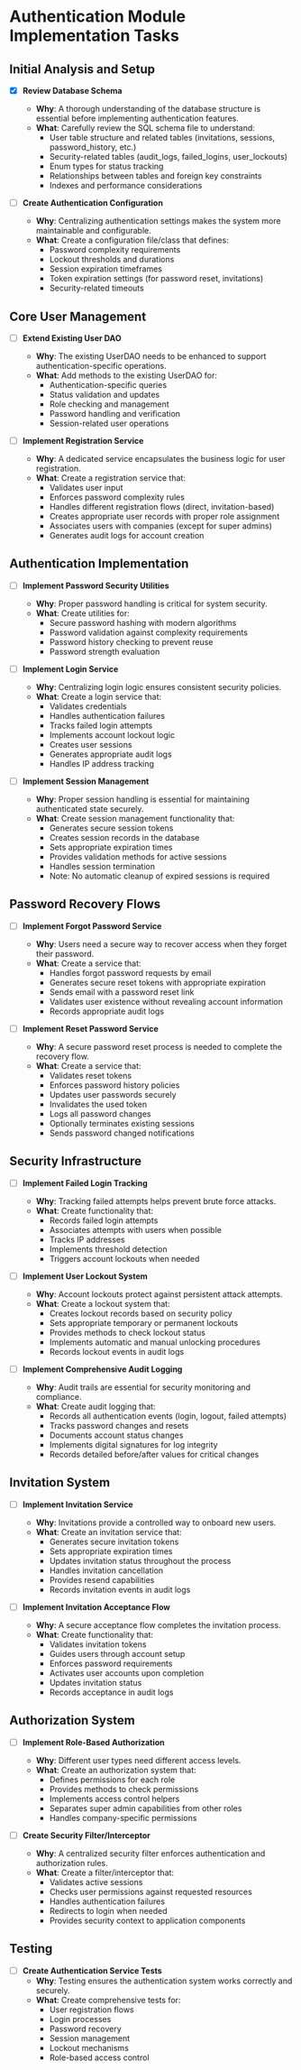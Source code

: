 # Authentication Module Implementation Tasks

## Initial Analysis and Setup

- [x] **Review Database Schema**
  - **Why**: A thorough understanding of the database structure is essential before implementing authentication features.
  - **What**: Carefully review the SQL schema file to understand:
    - User table structure and related tables (invitations, sessions, password_history, etc.)
    - Security-related tables (audit_logs, failed_logins, user_lockouts)
    - Enum types for status tracking
    - Relationships between tables and foreign key constraints
    - Indexes and performance considerations

- [ ] **Create Authentication Configuration**
  - **Why**: Centralizing authentication settings makes the system more maintainable and configurable.
  - **What**: Create a configuration file/class that defines:
    - Password complexity requirements
    - Lockout thresholds and durations
    - Session expiration timeframes
    - Token expiration settings (for password reset, invitations)
    - Security-related timeouts

## Core User Management

- [ ] **Extend Existing User DAO**
  - **Why**: The existing UserDAO needs to be enhanced to support authentication-specific operations.
  - **What**: Add methods to the existing UserDAO for:
    - Authentication-specific queries
    - Status validation and updates
    - Role checking and management
    - Password handling and verification
    - Session-related user operations

- [ ] **Implement Registration Service**
  - **Why**: A dedicated service encapsulates the business logic for user registration.
  - **What**: Create a registration service that:
    - Validates user input
    - Enforces password complexity rules
    - Handles different registration flows (direct, invitation-based)
    - Creates appropriate user records with proper role assignment
    - Associates users with companies (except for super admins)
    - Generates audit logs for account creation

## Authentication Implementation

- [ ] **Implement Password Security Utilities**
  - **Why**: Proper password handling is critical for system security.
  - **What**: Create utilities for:
    - Secure password hashing with modern algorithms
    - Password validation against complexity requirements
    - Password history checking to prevent reuse
    - Password strength evaluation

- [ ] **Implement Login Service**
  - **Why**: Centralizing login logic ensures consistent security policies.
  - **What**: Create a login service that:
    - Validates credentials
    - Handles authentication failures
    - Tracks failed login attempts
    - Implements account lockout logic
    - Creates user sessions
    - Generates appropriate audit logs
    - Handles IP address tracking

- [ ] **Implement Session Management**
  - **Why**: Proper session handling is essential for maintaining authenticated state securely.
  - **What**: Create session management functionality that:
    - Generates secure session tokens
    - Creates session records in the database
    - Sets appropriate expiration times
    - Provides validation methods for active sessions
    - Handles session termination
    - Note: No automatic cleanup of expired sessions is required

## Password Recovery Flows

- [ ] **Implement Forgot Password Service**
  - **Why**: Users need a secure way to recover access when they forget their password.
  - **What**: Create a service that:
    - Handles forgot password requests by email
    - Generates secure reset tokens with appropriate expiration
    - Sends email with a password reset link
    - Validates user existence without revealing account information
    - Records appropriate audit logs

- [ ] **Implement Reset Password Service**
  - **Why**: A secure password reset process is needed to complete the recovery flow.
  - **What**: Create a service that:
    - Validates reset tokens
    - Enforces password history policies
    - Updates user passwords securely
    - Invalidates the used token
    - Logs all password changes
    - Optionally terminates existing sessions
    - Sends password changed notifications

## Security Infrastructure

- [ ] **Implement Failed Login Tracking**
  - **Why**: Tracking failed attempts helps prevent brute force attacks.
  - **What**: Create functionality that:
    - Records failed login attempts
    - Associates attempts with users when possible
    - Tracks IP addresses
    - Implements threshold detection
    - Triggers account lockouts when needed

- [ ] **Implement User Lockout System**
  - **Why**: Account lockouts protect against persistent attack attempts.
  - **What**: Create a lockout system that:
    - Creates lockout records based on security policy
    - Sets appropriate temporary or permanent lockouts
    - Provides methods to check lockout status
    - Implements automatic and manual unlocking procedures
    - Records lockout events in audit logs

- [ ] **Implement Comprehensive Audit Logging**
  - **Why**: Audit trails are essential for security monitoring and compliance.
  - **What**: Create audit logging that:
    - Records all authentication events (login, logout, failed attempts)
    - Tracks password changes and resets
    - Documents account status changes
    - Implements digital signatures for log integrity
    - Records detailed before/after values for critical changes

## Invitation System

- [ ] **Implement Invitation Service**
  - **Why**: Invitations provide a controlled way to onboard new users.
  - **What**: Create an invitation service that:
    - Generates secure invitation tokens
    - Sets appropriate expiration times
    - Updates invitation status throughout the process
    - Handles invitation cancellation
    - Provides resend capabilities
    - Records invitation events in audit logs

- [ ] **Implement Invitation Acceptance Flow**
  - **Why**: A secure acceptance flow completes the invitation process.
  - **What**: Create functionality that:
    - Validates invitation tokens
    - Guides users through account setup
    - Enforces password requirements
    - Activates user accounts upon completion
    - Updates invitation status
    - Records acceptance in audit logs

## Authorization System

- [ ] **Implement Role-Based Authorization**
  - **Why**: Different user types need different access levels.
  - **What**: Create an authorization system that:
    - Defines permissions for each role
    - Provides methods to check permissions
    - Implements access control helpers
    - Separates super admin capabilities from other roles
    - Handles company-specific permissions

- [ ] **Create Security Filter/Interceptor**
  - **Why**: A centralized security filter enforces authentication and authorization rules.
  - **What**: Create a filter/interceptor that:
    - Validates active sessions
    - Checks user permissions against requested resources
    - Handles authentication failures
    - Redirects to login when needed
    - Provides security context to application components

## Testing

- [ ] **Create Authentication Service Tests**
  - **Why**: Testing ensures the authentication system works correctly and securely.
  - **What**: Create comprehensive tests for:
    - User registration flows
    - Login processes
    - Password recovery
    - Session management
    - Lockout mechanisms
    - Role-based access control